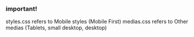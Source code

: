 ### important!
styles.css refers to Mobile styles (Mobile First)
medias.css refers to Other medias (Tablets, small desktop, desktop)